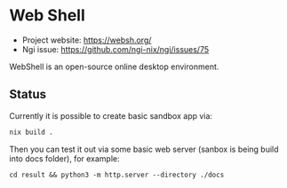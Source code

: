 # Web Shell

- Project website: https://websh.org/
- Ngi issue: https://github.com/ngi-nix/ngi/issues/75

WebShell is an open-source online desktop environment.

## Status

Currently it is possible to create basic sandbox app via:

```bash
nix build .
```

Then you can test it out via some basic web server (sanbox is being build into docs folder), for example:

```
cd result && python3 -m http.server --directory ./docs
```
